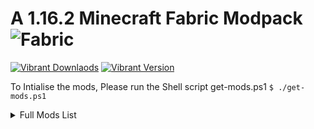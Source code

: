 # A 1.16.2 Minecraft Fabric Modpack ![Fabric](https://avatars1.githubusercontent.com/u/21025855?s=28&v=4)

[![Vibrant Downlaods](http://cf.way2muchnoise.eu/full_405749_Downloads.svg "Vibrant")](https://minecraft.curseforge.com/projects/vibrant) [![Vibrant Version](https://cf.way2muchnoise.eu/versions/405749_latest.svg "Vibrant")](https://minecraft.curseforge.com/projects/vibrant)

To Intialise the mods, Please run the Shell script get-mods.ps1
`$ ./get-mods.ps1`

<details>
  <summary>Full Mods List</summary>

> * Mods to be Listed Here...

</details>
